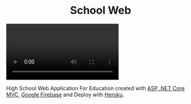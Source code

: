 <h1 align="center">School Web</h1>

<video src="https://github.com/BillyFrcs/SchoolWeb/blob/dev/Demo/SchoolWeb.mp4" controls="controls" style="max-width: 730px;"></video>

High School Web Application For Education created with [ASP .NET Core MVC](https://dotnet.microsoft.com/en-us/apps/aspnet), [Google Firebase](https://firebase.google.com/) and Deploy with [Heroku](https://www.heroku.com/).
